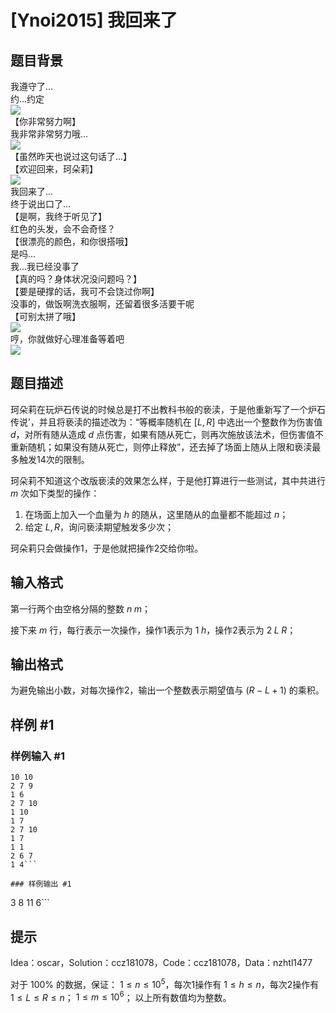 # [Ynoi2015] 我回来了

## 题目背景

我遵守了...  
约...约定  
![](https://cdn.luogu.com.cn/upload/pic/45543.png)  
【你非常努力啊】  
我非常非常努力哦...  
![](https://cdn.luogu.com.cn/upload/pic/45545.png)  
【虽然昨天也说过这句话了...】   
【欢迎回来，珂朵莉】  
![](https://cdn.luogu.com.cn/upload/pic/45546.png)  
我回来了...  
终于说出口了...  
【是啊，我终于听见了】  
红色的头发，会不会奇怪？  
【很漂亮的颜色，和你很搭哦】   
是吗...  
我...我已经没事了  
【真的吗？身体状况没问题吗？】   
【要是硬撑的话，我可不会饶过你啊】  
没事的，做饭啊洗衣服啊，还留着很多活要干呢   
【可别太拼了哦】  
![](https://cdn.luogu.com.cn/upload/pic/45547.png)  
哼，你就做好心理准备等着吧  
![](https://cdn.luogu.com.cn/upload/pic/45548.png)  

## 题目描述

珂朵莉在玩炉石传说的时候总是打不出教科书般的亵渎，于是他重新写了一个炉石传说’，并且将亵渎的描述改为：“等概率随机在 $[L,R]$ 中选出一个整数作为伤害值 $d$，对所有随从造成 $d$ 点伤害，如果有随从死亡，则再次施放该法术，但伤害值不重新随机；如果没有随从死亡，则停止释放”，还去掉了场面上随从上限和亵渎最多触发14次的限制。

珂朵莉不知道这个改版亵渎的效果怎么样，于是他打算进行一些测试，其中共进行 $m$ 次如下类型的操作：

1. 在场面上加入一个血量为 $h$ 的随从，这里随从的血量都不能超过 $n$；
2. 给定 $L, R$，询问亵渎期望触发多少次；

珂朵莉只会做操作1，于是他就把操作2交给你啦。

## 输入格式

第一行两个由空格分隔的整数 $n\;m$；

接下来 $m$ 行，每行表示一次操作，操作1表示为 $1\;h$，操作2表示为 $2\;L\;R$；


## 输出格式

为避免输出小数，对每次操作2，输出一个整数表示期望值与 $(R-L+1)$ 的乘积。

## 样例 #1

### 样例输入 #1
```
10 10
2 7 9
1 6
2 7 10
1 10
1 7
2 7 10
1 7
1 1
2 6 7
1 4```

### 样例输出 #1

```
3
8
11
6```

## 提示

Idea：oscar，Solution：ccz181078，Code：ccz181078，Data：nzhtl1477

对于 $100\%$ 的数据，保证：
$1\le n\le 10^5$，每次1操作有 $1\le h\le n$，每次2操作有 $1\le L\le R\le n$；
$1\le m\le 10^6$；
以上所有数值均为整数。
